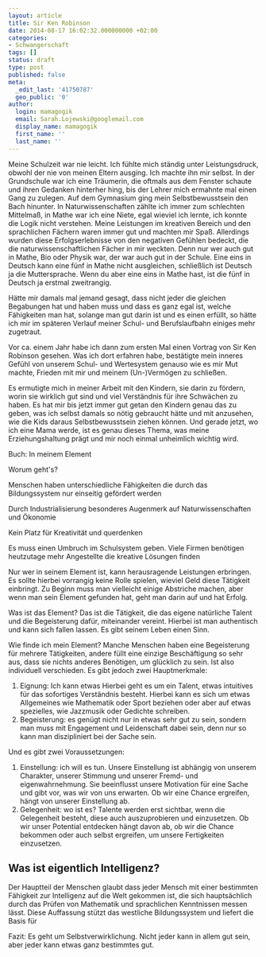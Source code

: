 ```yaml
---
layout: article
title: Sir Ken Robinson
date: 2014-08-17 16:02:32.000000000 +02:00
categories:
- Schwangerschaft
tags: []
status: draft
type: post
published: false
meta:
  _edit_last: '41750787'
  geo_public: '0'
author:
  login: mamagogik
  email: Sarah.Lojewski@googlemail.com
  display_name: mamagogik
  first_name: ''
  last_name: ''
---
```

Meine Schulzeit war nie leicht. Ich fühlte mich ständig unter Leistungsdruck, obwohl der nie von meinen Eltern ausging. Ich machte ihn mir selbst.
In der Grundschule war ich eine Träumerin, die oftmals aus dem Fenster schaute und ihren Gedanken hinterher hing, bis der Lehrer mich ermahnte mal einen Gang zu zulegen.
Auf dem Gymnasium ging mein Selbstbewusstsein den Bach hinunter. In Naturwissenschaften zählte ich immer zum schlechten Mittelmaß, in Mathe war ich eine Niete, egal wieviel ich lernte, ich konnte die Logik nicht verstehen. Meine Leistungen im kreativen Bereich und den sprachlichen Fächern waren immer gut und machten mir Spaß. Allerdings wurden diese Erfolgserlebnisse von den negativen Gefühlen bedeckt, die die naturwissenschaftlichen Fächer in mir weckten. Denn nur wer auch gut in Mathe, Bio oder Physik war, der war auch gut in der Schule. Eine eins in Deutsch kann eine fünf in Mathe nicht ausgleichen, schließlich ist Deutsch ja die Muttersprache. Wenn du aber eine eins in Mathe hast, ist die fünf in Deutsch ja erstmal zweitrangig.

Hätte mir damals mal jemand gesagt, dass nicht jeder die gleichen Begabungen hat und haben muss und dass es ganz egal ist, welche Fähigkeiten man hat, solange man gut darin ist und es einen erfüllt, so hätte ich mir im späteren Verlauf meiner Schul- und Berufslaufbahn einiges mehr zugetraut.

Vor ca. einem Jahr habe ich dann zum ersten Mal einen Vortrag von Sir Ken Robinson gesehen. Was ich dort erfahren habe, bestätigte mein inneres Gefühl von unserem Schul- und Wertesystem genauso wie es mir Mut machte, Frieden mit mir und meinem (Un-)Vermögen zu schließen.

Es ermutigte mich in meiner Arbeit mit den Kindern, sie darin zu fördern, worin sie wirklich gut sind und viel Verständnis für ihre Schwächen zu haben. Es hat mir bis jetzt immer gut getan den Kindern genau das zu geben, was ich selbst damals so nötig gebraucht hätte und mit anzusehen, wie die Kids daraus Selbstbewusstsein ziehen können.
Und gerade jetzt, wo ich eine Mama werde, ist es genau dieses Thema, was meine Erziehungshaltung prägt und mir noch einmal unheimlich wichtig wird.

Buch: In meinem Element

Worum geht's?

Menschen haben unterschiedliche Fähigkeiten die durch das Bildungssystem nur einseitig gefördert werden

Durch Industrialisierung besonderes Augenmerk auf Naturwissenschaften und Ökonomie

Kein Platz für Kreativität und querdenken

Es muss einen Umbruch im Schulsystem geben. Viele Firmen benötigen heutzutage mehr Angestellte die kreative Lösungen finden

Nur wer in seinem Element ist, kann herausragende Leistungen erbringen. Es sollte hierbei vorrangig keine Rolle spielen, wieviel Geld diese Tätigkeit einbringt. Zu Beginn muss man vielleicht einige Abstriche machen, aber wenn man sein Element gefunden hat, geht man darin auf und hat Erfolg.

Was ist das Element? Das ist die Tätigkeit, die das eigene natürliche Talent und die Begeisterung dafür, miteinander vereint. Hierbei ist man authentisch und kann sich fallen lassen. Es gibt seinem Leben einen Sinn.

Wie finde ich mein Element? Manche Menschen haben eine Begeisterung für mehrere Tätigkeiten, andere füllt eine einzige Beschäftigung so sehr aus, dass sie nichts anderes Benötigen, um glücklich zu sein. Ist also individuell verschieden.
Es gibt jedoch zwei Hauptmerkmale:
1. Eignung: Ich kann etwas
Hierbei geht es um ein Talent, etwas intuitives für das sofortiges Verständnis besteht. Hierbei kann es sich um etwas Allgemeines wie Mathematik oder Sport beziehen oder aber auf etwas spezielles, wie Jazzmusik oder Gedichte schreiben.
2. Begeisterung: es genügt nicht nur in etwas sehr gut zu sein, sondern man muss mit Engagement und Leidenschaft dabei sein, denn nur so kann man diszipliniert bei der Sache sein.

Und es gibt zwei Voraussetzungen:
1. Einstellung: ich will es tun.
Unsere Einstellung ist abhängig von unserem Charakter, unserer Stimmung und unserer Fremd- und eigenwahrnehmung. Sie beeinflusst unsere Motivation für eine Sache und gibt vor, was wir von uns erwarten. Ob wir eine Chance ergreifen, hängt von unserer Einstellung ab.
2. Gelegenheit: wo ist es?
Talente werden erst sichtbar, wenn die Gelegenheit besteht, diese auch auszuprobieren und einzusetzen. Ob wir unser Potential entdecken hängt davon ab, ob wir die Chance bekommen oder auch selbst ergreifen, um unsere Fertigkeiten einzusetzen. 

## Was ist eigentlich Intelligenz?
Der Hauptteil der Menschen glaubt dass jeder Mensch mit einer bestimmten Fähigkeit zur Intelligenz auf die Welt gekommen ist, die sich hauptsächlich durch das Prüfen von Mathematik und sprachlichen Kenntnissen messen lässt.
Diese Auffassung stützt das westliche Bildungssystem und liefert die Basis für 

Fazit: Es geht um Selbstverwirklichung. Nicht jeder kann in allem gut sein, aber jeder kann etwas ganz bestimmtes gut.

